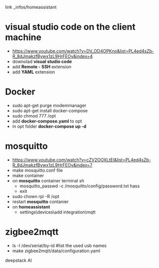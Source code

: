 link _infos/homeassistant

# **visual studio code** on the client machine
  - https://www.youtube.com/watch?v=DV_OD4OPKno&list=PL4ed4sZb-R_8dJmakzfBywx1zL9HrFEOy&index=4
  - downolad **visual studio code**
  - add **Remote - SSH** extension
  - add **YAML** extension
  
# **Docker**
  - sudo apt-get purge modemmanager
  - sudo apt-get install docker-compose
  - sudo chmod 777 /opt
  - add **docker-compose.yaml** to opt
  - in opt folder **docker-compose up -d**

# **mosquitto**
  - https://www.youtube.com/watch?v=cZV2OOXLtEI&list=PL4ed4sZb-R_8dJmakzfBywx1zL9HrFEOy&index=7
  - make mosquitto.conf file
  - make container
  - on **mosquitto** container terminal sh
    - mosquitto_passwd -c /mosquitto/config/password.txt hass
    - exit
  - sudo chown rpi -R /opt
  - restart **mosquitto** contanier
  - on **homeassistant**
    - settings\devices\add integration\mqtt

# **zigbee2mqtt**
  - ls -l /dev/serial/by-id    #list the used usb names
  - make zigbee2mqtt/data/configuration.yaml

deepstack AI
  
